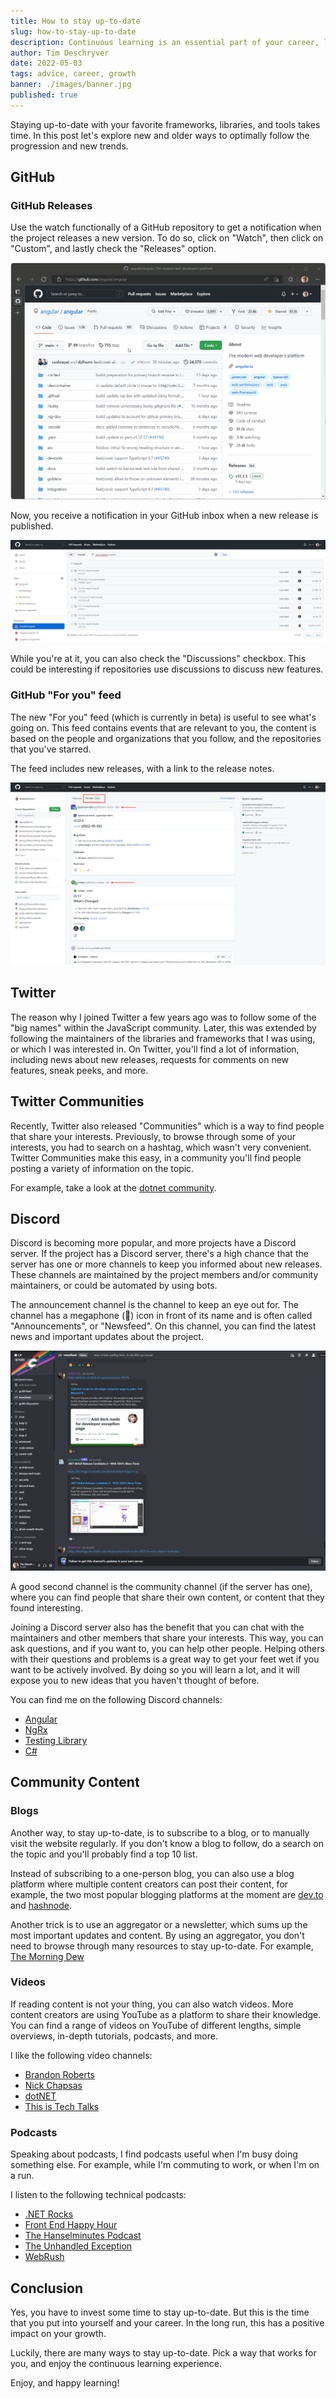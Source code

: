 ```yaml
---
title: How to stay up-to-date
slug: how-to-stay-up-to-date
description: Continuous learning is an essential part of your career, let's take a look at how you can do your best to keep growing.
author: Tim Deschryver
date: 2022-05-03
tags: advice, career, growth
banner: ./images/banner.jpg
published: true
---
```


Staying up-to-date with your favorite frameworks, libraries, and tools takes time.
In this post let's explore new and older ways to optimally follow the progression and new trends.

## GitHub

### GitHub Releases

Use the watch functionally of a GitHub repository to get a notification when the project releases a new version.
To do so, click on "Watch", then click on "Custom", and lastly check the "Releases" option.

![Instructions on how to watch the Angular repository.](./images/github-follow.gif)

Now, you receive a notification in your GitHub inbox when a new release is published.

![My inbox filtered on the Angular repository, containing the most recent releases.](./images/github-notifications.png)

While you're at it, you can also check the "Discussions" checkbox.
This could be interesting if repositories use discussions to discuss new features.

### GitHub "For you" feed

The new "For you" feed (which is currently in beta) is useful to see what's going on.
This feed contains events that are relevant to you, the content is based on the people and organizations that you follow, and the repositories that you've starred.

The feed includes new releases, with a link to the release notes.

![My personal feed, which contains information about new releases.](./images/github-feed.png)

## Twitter

The reason why I joined Twitter a few years ago was to follow some of the "big names" within the JavaScript community.
Later, this was extended by following the maintainers of the libraries and frameworks that I was using, or which I was interested in. On Twitter, you'll find a lot of information, including news about new releases, requests for comments on new features, sneak peeks, and more.

## Twitter Communities

Recently, Twitter also released "Communities" which is a way to find people that share your interests.
Previously, to browse through some of your interests, you had to search on a hashtag, which wasn't very convenient.
Twitter Communities make this easy, in a community you'll find people posting a variety of information on the topic.

For example, take a look at the [dotnet community](https://twitter.com/i/communities/1488624124817666051).

## Discord

Discord is becoming more popular, and more projects have a Discord server.
If the project has a Discord server, there's a high chance that the server has one or more channels to keep you informed about new releases. These channels are maintained by the project members and/or community maintainers, or could be automated by using bots.

The announcement channel is the channel to keep an eye out for.
The channel has a megaphone (📢) icon in front of its name and is often called "Announcements", or "Newsfeed".
On this channel, you can find the latest news and important updates about the project.

![The C# newsfeed Discord channel.](./images/discord-newsfeed.png)

A good second channel is the community channel (if the server has one), where you can find people that share their own content, or content that they found interesting.

Joining a Discord server also has the benefit that you can chat with the maintainers and other members that share your interests.
This way, you can ask questions, and if you want to, you can help other people.
Helping others with their questions and problems is a great way to get your feet wet if you want to be actively involved.
By doing so you will learn a lot, and it will expose you to new ideas that you haven't thought of before.

You can find me on the following Discord channels:

- [Angular](https://discord.com/invite/angular)
- [NgRx](https://discord.com/invite/ngrx)
- [Testing Library](https://discord.com/invite/testing-library)
- [C#](https://discord.com/invite/csharp)

## Community Content

### Blogs

Another way, to stay up-to-date, is to subscribe to a blog, or to manually visit the website regularly.
If you don't know a blog to follow, do a search on the topic and you'll probably find a top 10 list.

Instead of subscribing to a one-person blog, you can also use a blog platform where multiple content creators can post their content, for example, the two most popular blogging platforms at the moment are [dev.to](https://dev.to/) and [hashnode](https://hashnode.com/).

Another trick is to use an aggregator or a newsletter, which sums up the most important updates and content.
By using an aggregator, you don't need to browse through many resources to stay up-to-date.
For example, [The Morning Dew](https://www.alvinashcraft.com/)

### Videos

If reading content is not your thing, you can also watch videos.
More content creators are using YouTube as a platform to share their knowledge.
You can find a range of videos on YouTube of different lengths, simple overviews, in-depth tutorials, podcasts, and more.

I like the following video channels:

- [Brandon Roberts](https://www.youtube.com/c/BrandonRobertsDev)
- [Nick Chapsas](https://www.youtube.com/c/Elfocrash)
- [dotNET](https://www.youtube.com/c/dotNET)
- [This is Tech Talks](https://www.youtube.com/c/ThisisTechTalks)

### Podcasts

Speaking about podcasts, I find podcasts useful when I'm busy doing something else.
For example, while I'm commuting to work, or when I'm on a run.

I listen to the following technical podcasts:

- [.NET Rocks](https://www.dotnetrocks.com/)
- [Front End Happy Hour](https://www.frontendhappyhour.com/)
- [The Hanselminutes Podcast](https://www.hanselminutes.com/)
- [The Unhandled Exception](https://unhandledexceptionpodcast.com/)
- [WebRush](https://webrush.io/)

## Conclusion

Yes, you have to invest some time to stay up-to-date.
But this is the time that you put into yourself and your career.
In the long run, this has a positive impact on your growth.

Luckily, there are many ways to stay up-to-date.
Pick a way that works for you, and enjoy the continuous learning experience.

Enjoy, and happy learning!
